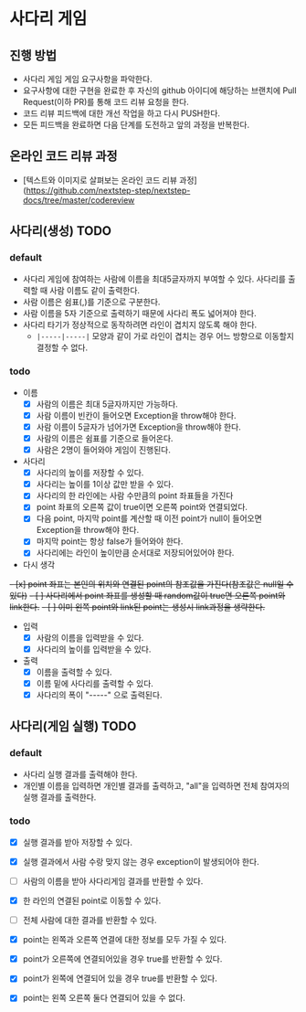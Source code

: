 # 사다리 게임
## 진행 방법
* 사다리 게임 게임 요구사항을 파악한다.
* 요구사항에 대한 구현을 완료한 후 자신의 github 아이디에 해당하는 브랜치에 Pull Request(이하 PR)를 통해 코드 리뷰 요청을 한다.
* 코드 리뷰 피드백에 대한 개선 작업을 하고 다시 PUSH한다.
* 모든 피드백을 완료하면 다음 단계를 도전하고 앞의 과정을 반복한다.

## 온라인 코드 리뷰 과정
* [텍스트와 이미지로 살펴보는 온라인 코드 리뷰 과정](https://github.com/nextstep-step/nextstep-docs/tree/master/codereview

## 사다리(생성) TODO

### default

- 사다리 게임에 참여하는 사람에 이름을 최대5글자까지 부여할 수 있다. 사다리를 출력할 때 사람 이름도 같이 출력한다.
- 사람 이름은 쉼표(,)를 기준으로 구분한다.
- 사람 이름을 5자 기준으로 출력하기 때문에 사다리 폭도 넓어져야 한다.
- 사다리 타기가 정상적으로 동작하려면 라인이 겹치지 않도록 해야 한다.
    - `|-----|-----|` 모양과 같이 가로 라인이 겹치는 경우 어느 방향으로 이동할지 결정할 수 없다.

### todo

- 이름
  - [x] 사람의 이름은 최대 5글자까지만 가능하다.
  - [x] 사람 이름이 빈칸이 들어오면 Exception을 throw해야 한다.
  - [x] 사람 이름이 5글자가 넘어가면 Exception을 throw해야 한다.
  - [x] 사람의 이름은 쉼표를 기준으로 들어온다.
  - [x] 사람은 2명이 들어와야 게임이 진행된다.

- 사다리
  - [x] 사다리의 높이를 저장할 수 있다.
  - [x] 사다리는 높이를 1이상 값만 받을 수 있다.
  - [x] 사다리의 한 라인에는 사람 수만큼의 point 좌표들을 가진다
  - [x] point 좌표의 오른쪽 값이 true이면 오른쪽 point와 연결되었다.
  - [x] 다음 point, 마지막 point를 계산할 때 이전 point가 null이 들어오면 Exception을 throw해야 한다.    
  - [x] 마지막 point는 항상 false가 들어와야 한다.
  - [x] 사다리에는 라인이 높이만큼 순서대로 저장되어있어야 한다.
  
- 다시 생각

~~- [x] point 좌표는 본인의 위치와 연결된 point의 참조값을 가진다(참조값은 null일 수 있다)~~
~~- [ ] 사다리에서 point 좌표를 생성할 때 random값이 true면 오른쪽 point와 link한다.~~
~~- [ ] 이미 왼쪽 point와 link된 point는 생성시 link과정을 생략한다.~~

- 입력
  - [x] 사람의 이름을 입력받을 수 있다.
  - [x] 사다리의 높이를 입력받을 수 있다.

- 출력
  - [x] 이름을 출력할 수 있다.
  - [x] 이름 밑에 사다리를 출력할 수 있다.
  - [x] 사다리의 폭이 "-----" 으로 출력된다.

## 사다리(게임 실행) TODO

### default

- 사다리 실행 결과를 출력해야 한다.
- 개인별 이름을 입력하면 개인별 결과를 출력하고, "all"을 입력하면 전체 참여자의 실행 결과를 출력한다.

### todo

- [x] 실행 결과를 받아 저장할 수 있다.
- [x] 실행 결과에서 사람 수랑 맞지 않는 경우 exception이 발생되어야 한다.

- [ ] 사람의 이름을 받아 사다리게임 결과를 반환할 수 있다.
- [x] 한 라인의 연결된 point로 이동할 수 있다.  
- [ ] 전체 사람에 대한 결과를 반환할 수 있다.

- [x] point는 왼쪽과 오른쪽 연결에 대한 정보를 모두 가질 수 있다.
- [x] point가 오른쪽에 연결되어있을 경우 true를 반환할 수 있다.
- [x] point가 왼쪽에 연결되어 있을 경우 true를 반환할 수 있다.
- [x] point는 왼쪽 오른쪽 둘다 연결되어 있을 수 없다.
